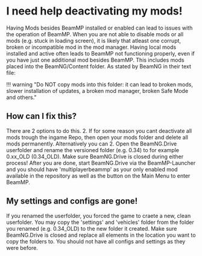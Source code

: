 # I need help deactivating my mods!

Having Mods besides BeamMP installed or enabled can lead to issues with the operation of BeamMP.
When you are not able to disable mods or all mods (e.g. stuck in loading screen), it is likely that atleast one corrupt, broken or incompatible mod in the mod manager.
Having local mods installed and active often leads to BeamMP not functioning properly, even if you have just one additional mod besides BeamMP.
This includes mods placed into the BeamNG/Content folder. As stated by BeamNG in their text file:

!!! warning "Do NOT copy mods into this folder: it can lead to broken mods, slower installation of updates, a broken mod manager, broken Safe Mode and others."

## How can I fix this?

There are 2 options to do this.
2. If for some reason you cant deactivate all mods trough the ingame Repo, then open your mods folder and delete all mods permanently. Alternatively you can
2. Open the BeamNG.Drive userfolder and rename the versioned folder (e.g. 0.34) to for example 0.xx_OLD (0.34_OLD).
Make sure BeamNG.Drive is closed during either process!
After you are done, start BeamNG.Drive via the BeamMP-Launcher and you should have 'multiplayerbeammp' as your only enabled mod available in the repository as well as the button on the Main Menu to enter BeamMP.

## My settings and configs are gone!

If you renamed the userfolder, you forced the game to craete a new, clean userfolder. You may copy the 'settings' and 'vehicles' folder from the folder you renamed (e.g. 0.34_OLD) to the new folder it created.
Make sure BeamNG.Drive is closed and replace all elements in the location you want to copy the folders to. You should not have all configs and settings as they were before.
